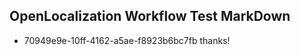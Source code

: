 ## OpenLocalization Workflow Test MarkDown
* 70949e9e-10ff-4162-a5ae-f8923b6bc7fb thanks!

<!--HONumber=Jul16_HO4-->


